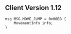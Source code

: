 ## Client Version 1.12

```rust,ignore
msg MSG_MOVE_JUMP = 0x00BB {
    MovementInfo info;    
}

```
